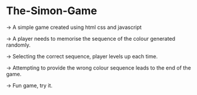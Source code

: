 # The-Simon-Game

-> A simple game created using html css and javascript 

-> A player needs to memorise the sequence of the colour generated randomly.

-> Selecting the correct sequence, player levels up each time. 

-> Attempting to provide the wrong colour sequence leads to the end of the game. 

-> Fun game, try it. 
